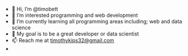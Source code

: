 - 👋 Hi, I’m @timobett
- 👀 I’m interested programming and web development
- 🌱 I’m currently learning all programming areas including; web and data science
- 💞️ My goal is to be a great developer or data scientist
- 📫 Reach me at timothykips32@gmail.com
- 
<!---
timobett/timobett is a ✨ special ✨ repository because its `README.md` (this file) appears on your GitHub profile.
You can click the Preview link to take a look at your changes.
--->
